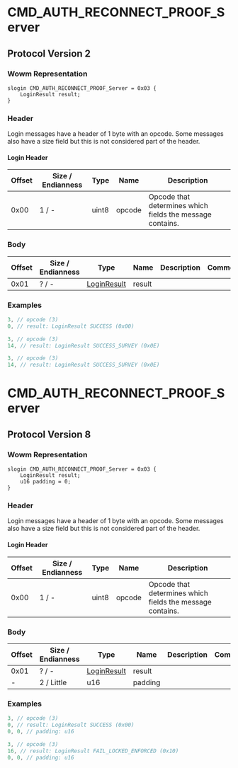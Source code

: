 # CMD_AUTH_RECONNECT_PROOF_Server

## Protocol Version 2

### Wowm Representation
```rust,ignore
slogin CMD_AUTH_RECONNECT_PROOF_Server = 0x03 {
    LoginResult result;
}
```
### Header

Login messages have a header of 1 byte with an opcode. Some messages also have a size field but this is not considered part of the header.

#### Login Header

| Offset | Size / Endianness | Type   | Name   | Description |
| ------ | ----------------- | ------ | ------ | ----------- |
| 0x00   | 1 / -             | uint8  | opcode | Opcode that determines which fields the message contains.|

### Body

| Offset | Size / Endianness | Type | Name | Description | Comment |
| ------ | ----------------- | ---- | ---- | ----------- | ------- |
| 0x01 | ? / - | [LoginResult](loginresult.md) | result |  |  |

### Examples
```c
3, // opcode (3)
0, // result: LoginResult SUCCESS (0x00)
```
```c
3, // opcode (3)
14, // result: LoginResult SUCCESS_SURVEY (0x0E)
```
```c
3, // opcode (3)
14, // result: LoginResult SUCCESS_SURVEY (0x0E)
```
# CMD_AUTH_RECONNECT_PROOF_Server

## Protocol Version 8

### Wowm Representation
```rust,ignore
slogin CMD_AUTH_RECONNECT_PROOF_Server = 0x03 {
    LoginResult result;
    u16 padding = 0;
}
```
### Header

Login messages have a header of 1 byte with an opcode. Some messages also have a size field but this is not considered part of the header.

#### Login Header

| Offset | Size / Endianness | Type   | Name   | Description |
| ------ | ----------------- | ------ | ------ | ----------- |
| 0x00   | 1 / -             | uint8  | opcode | Opcode that determines which fields the message contains.|

### Body

| Offset | Size / Endianness | Type | Name | Description | Comment |
| ------ | ----------------- | ---- | ---- | ----------- | ------- |
| 0x01 | ? / - | [LoginResult](loginresult.md) | result |  |  |
| - | 2 / Little | u16 | padding |  |  |

### Examples
```c
3, // opcode (3)
0, // result: LoginResult SUCCESS (0x00)
0, 0, // padding: u16
```
```c
3, // opcode (3)
16, // result: LoginResult FAIL_LOCKED_ENFORCED (0x10)
0, 0, // padding: u16
```
